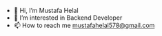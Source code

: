 - 👋 Hi, I’m Mustafa Helal
- 👀 I’m interested in Backend Developer 
- 📫 How to reach me mustafahelal578@gmail.com

<!---
Mustafa-Helal/Mustafa-Helal is a ✨ special ✨ repository because its `README.md` (this file) appears on your GitHub profile.
You can click the Preview link to take a look at your changes.
--->
